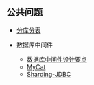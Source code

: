 ## 公共问题

-   [分库分表](分库分表.md)

-   数据库中间件
    -   [数据库中间件设计要点](../../Middle/db/设计要点.md)
    -   [MyCat](../../Middle/db/mycat/README.md)
    -   [Sharding-JDBC](../../Middle/db/shardingjdbc/README.md)
